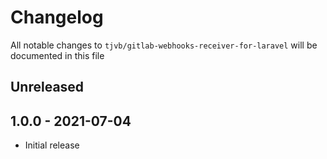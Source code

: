 # Changelog

All notable changes to `tjvb/gitlab-webhooks-receiver-for-laravel` will be documented in this file

## Unreleased

## 1.0.0 - 2021-07-04
- Initial release